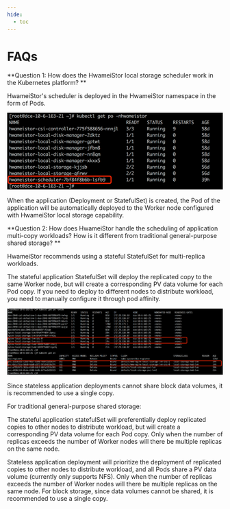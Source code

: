 ```yaml
---
hide:
  - toc
---
```


# FAQs

**Question 1: How does the HwameiStor local storage scheduler work in the Kubernetes platform? **

HwameiStor's scheduler is deployed in the HwameiStor namespace in the form of Pods.

![img](hwameistor/img/clip_image002.png)

When the application (Deployment or StatefulSet) is created, the Pod of the application will be automatically deployed to the Worker node configured with HwameiStor local storage capability.

**Question 2: How does HwameiStor handle the scheduling of application multi-copy workloads? How is it different from traditional general-purpose shared storage? **

HwameiStor recommends using a stateful StatefulSet for multi-replica workloads.

The stateful application StatefulSet will deploy the replicated copy to the same Worker node, but will create a corresponding PV data volume for each Pod copy. If you need to deploy to different nodes to distribute workload, you need to manually configure it through pod affinity.

![img](hwameistor/img/clip_image004.png)

Since stateless application deployments cannot share block data volumes, it is recommended to use a single copy.

For traditional general-purpose shared storage:

The stateful application statefulSet will preferentially deploy replicated copies to other nodes to distribute workload, but will create a corresponding PV data volume for each Pod copy.
Only when the number of replicas exceeds the number of Worker nodes will there be multiple replicas on the same node.

Stateless application deployment will prioritize the deployment of replicated copies to other nodes to distribute workload, and all Pods share a PV data volume (currently only supports NFS).
Only when the number of replicas exceeds the number of Worker nodes will there be multiple replicas on the same node. For block storage, since data volumes cannot be shared, it is recommended to use a single copy.